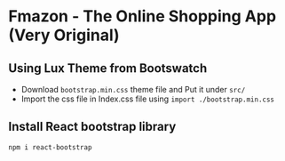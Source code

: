 # Fmazon - The Online Shopping App (Very Original)

## Using Lux Theme from Bootswatch

- Download `bootstrap.min.css` theme file and Put it under `src/`
- Import the css file in Index.css file using `import ./bootstrap.min.css`

## Install React bootstrap library

```
npm i react-bootstrap
```
